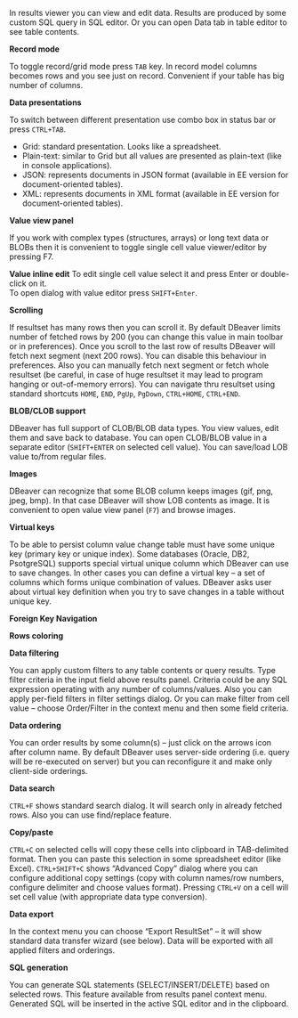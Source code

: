 In results viewer you can view and edit data. Results are produced by some custom SQL query in SQL editor. Or you can open Data tab in table editor to see table contents.

**Record mode**

To toggle record/grid mode press `TAB` key. In record model columns becomes rows and you see just on record. Convenient if your table has big number of columns.

**Data presentations**

To switch between different presentation use combo box in status bar or press `CTRL+TAB`.
- Grid: standard presentation. Looks like a spreadsheet.
- Plain-text: similar to Grid but all values are presented as plain-text (like in console applications).
- JSON: represents documents in JSON format (available in EE version for document-oriented tables).
- XML: represents documents in XML format (available in EE version for document-oriented tables). 

**Value view panel**

If you work with complex types (structures, arrays) or long text data or BLOBs then it is convenient to toggle single cell value viewer/editor by pressing F7.

**Value inline edit**
To edit single cell value select it and press Enter or double-click on it.  
To open dialog with value editor press `SHIFT+Enter`.

**Scrolling**

If resultset has many rows then you can scroll it. 
By default DBeaver limits number of fetched rows by 200 (you can change this value in main toolbar or in preferences). Once you scroll to the last row of results DBeaver will fetch next segment (next 200 rows). 
You can disable this behaviour in preferences. Also you can manually fetch next segment or fetch whole resultset (be careful, in case of huge resultset it may lead to program hanging or out-of-memory errors).
You can navigate thru resultset using standard shortcuts `HOME`, `END`, `PgUp`, `PgDown`, `CTRL+HOME`, `CTRL+END`.

**BLOB/CLOB support**

DBeaver has full support of CLOB/BLOB data types. You view values, edit them and save back to database. You can open CLOB/BLOB value in a separate editor (`SHIFT+ENTER` on selected cell value). You can save/load LOB value to/from regular files.

**Images**

DBeaver can recognize that some BLOB column keeps images (gif, png, jpeg, bmp). In that case DBeaver will show LOB contents as image. It is convenient to open value view panel (`F7`) and browse images.

**Virtual keys**

To be able to persist column value change table must have some unique key (primary key or unique index). Some databases (Oracle, DB2, PsotgreSQL) supports special virtual unique column which DBeaver can use to save changes. In other cases you can define a virtual key – a set of columns which forms unique combination of values. DBeaver asks user about virtual key definition when you try to save changes in a table without unique key.

**Foreign Key Navigation**

**Rows coloring**

**Data filtering**

You can apply custom filters to any table contents or query results. Type filter criteria in the input field above results panel. Criteria could be any SQL expression operating with any number of columns/values. Also you can apply per-field filters in filter settings dialog. Or you can make filter from cell value – choose Order/Filter in the context menu and then some field criteria.

**Data ordering**

You can order results by some column(s) – just click on the arrows icon after column name. By default DBeaver uses server-side ordering (i.e. query will be re-executed on server) but you can reconfigure it and make only client-side orderings.

**Data search**

`CTRL+F` shows standard search dialog. It will search only in already fetched rows. Also you can use find/replace feature.

**Copy/paste**

`CTRL+C` on selected cells will copy these cells into clipboard in TAB-delimited format. Then you can paste this selection in some spreadsheet editor (like Excel). `CTRL+SHIFT+C` shows “Advanced Copy” dialog where you can configure additional copy settings (copy with column names/row numbers, configure delimiter and choose values format). Pressing `CTRL+V` on a cell will set cell value (with appropriate data type conversion).

**Data export**

In the context menu you can choose “Export ResultSet” – it will show standard data transfer wizard (see below). Data will be exported with all applied filters and orderings.

**SQL generation**

You can generate SQL statements (SELECT/INSERT/DELETE) based on selected rows. This feature available from results panel context menu. Generated SQL will be inserted in the active SQL editor and in the clipboard. 